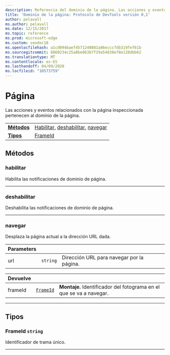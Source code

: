 ```yaml
---
description: Referencia del dominio de la página. Las acciones y eventos relacionados con la página inspeccionada pertenecen al dominio de la página.
title: 'Dominio de la página: Protocolo de DevTools versión 0,1'
author: pelavall
ms.author: pelavall
ms.date: 12/15/2017
ms.topic: reference
ms.prod: microsoft-edge
ms.custom: seodec18
ms.openlocfilehash: a1cd094baef4571240881a86ecccfdb319fef61b
ms.sourcegitcommit: 6860234c25a8be863b7f29a54838e78e120dbb62
ms.translationtype: MT
ms.contentlocale: es-ES
ms.lasthandoff: 04/09/2020
ms.locfileid: "10573759"
---
```

# Página
Las acciones y eventos relacionados con la página inspeccionada pertenecen al dominio de la página.

| | |
|-|-|
| [**Métodos**](#methods) | [Habilitar](#enable), [deshabilitar](#disable), [navegar](#navigate) |
| [**Tipos**](#types) | [FrameId](#frameid) |
## Métodos

### habilitar
Habilita las notificaciones de dominio de página.


---

### deshabilitar 
Deshabilita las notificaciones de dominio de página.


---

### navegar
Desplaza la página actual a la dirección URL dada.

<table>
    <thead>
        <tr>
            <th>Parameters</th>
            <th></th>
            <th></th>
        </tr>
    </thead>
    <tbody>
        <tr>
            <td>url</td>
            <td><code class="flyout">string</code></td>
            <td>Dirección URL para navegar por la página.</td>
        </tr>
    </tbody>
</table>
<table>
    <thead>
        <tr>
            <th>Devuelve</th>
            <th></th>
            <th></th>
        </tr>
    </thead>
    <tbody>
        <tr>
            <td>frameId</td>
            <td><a href="#frameid"><code class="flyout">FrameId</code></a></td>
            <td><span><b>Montaje. </b></span>Identificador del fotograma en el que se va a navegar.</td>
        </tr>
    </tbody>
</table>

---

## Tipos

### <a name="frameid"></a> FrameId `string`

Identificador de trama único.


---

